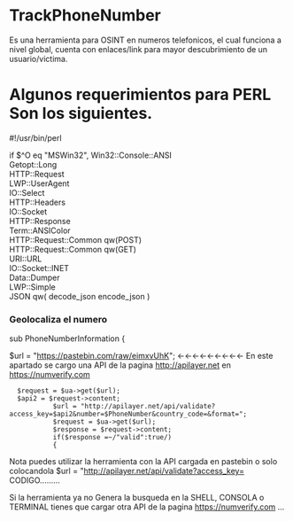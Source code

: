 # TrackPhoneNumber
Es una herramienta para OSINT en numeros telefonicos, el cual funciona a nivel global, cuenta con enlaces/link para mayor descubrimiento de un usuario/victima.
 
# Algunos requerimientos para PERL Son los siguientes.

#!/usr/bin/perl

if $^O eq "MSWin32", Win32::Console::ANSI          
Getopt::Long                                    
HTTP::Request                                    
LWP::UserAgent                                  
IO::Select                                    
HTTP::Headers                                 
IO::Socket                                     
HTTP::Response                                
Term::ANSIColor                                  
HTTP::Request::Common qw(POST)                     
HTTP::Request::Common qw(GET)                      
URI::URL                                   
IO::Socket::INET                                
Data::Dumper                                   
LWP::Simple                                      
JSON qw( decode_json encode_json )                    

### Geolocaliza el numero

sub  PhoneNumberInformation {

  $url = "https://pastebin.com/raw/eimxvUhK"; ←←←←←←←←←  En este apartado se cargo una API de la pagina http://apilayer.net en https://numverify.com   
  
      $request = $ua->get($url);
      $api2 = $request->content;
               $url = "http://apilayer.net/api/validate?access_key=$api2&number=$PhoneNumber&country_code=&format=";
               $request = $ua->get($url);
               $response = $request->content;
               if($response =~/"valid":true/)
               {
Nota puedes utilizar la herramienta con la API cargada en pastebin o solo colocandola
$url = "http://apilayer.net/api/validate?access_key= CODIGO.........

Si la herramienta ya no Genera la busqueda en la SHELL, CONSOLA o TERMINAL tienes que cargar otra API de la pagina https://numverify.com ...


               
               
        
